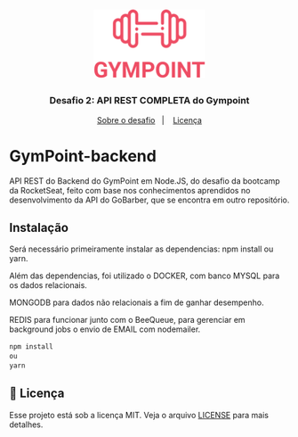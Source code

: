 <h1 align="center">
  <img alt="Gympoint" title="Gympoint" src="./logo.png" width="200px" />
</h1>

<h3 align="center">
  Desafio 2: API REST COMPLETA do Gympoint
</h3>

<p align="center">
  <a href="#rocket-sobre-o-desafio">Sobre o desafio</a>&nbsp;&nbsp;&nbsp;|&nbsp;&nbsp;&nbsp;
  <a href="#memo-licença">Licença</a>
</p>

# GymPoint-backend
API REST do Backend do GymPoint em Node.JS, do desafio da bootcamp da RocketSeat, feito com base nos conhecimentos aprendidos no desenvolvimento da API do GoBarber, que se encontra em outro repositório.

## Instalação

Será necessário primeiramente instalar as dependencias: npm install ou yarn.

Além das dependencias, foi utilizado o DOCKER, com banco MYSQL para os dados relacionais.

MONGODB para dados não relacionais a fim de ganhar desempenho.

REDIS para funcionar junto com o BeeQueue, para gerenciar em background jobs o envio de EMAIL com nodemailer.

```bash
npm install
ou
yarn
```

## :memo: Licença

Esse projeto está sob a licença MIT. Veja o arquivo [LICENSE](LICENSE.md) para mais detalhes.

